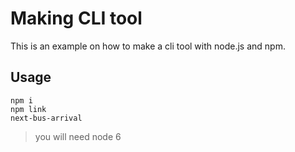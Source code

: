 # Making CLI tool

This is an example on how to make a cli tool with node.js and npm.

## Usage

```
npm i
npm link
next-bus-arrival
```

> you will need node 6

